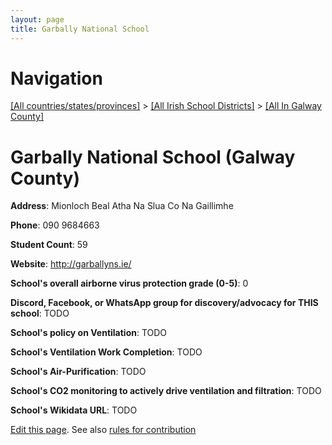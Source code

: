 ```yaml
---
layout: page
title: Garbally National School
---
```

# Navigation

[[All countries/states/provinces]](../../..) > [[All Irish School Districts]](../..) > [[All In Galway County]](..)

# Garbally National School (Galway County)

**Address**: Mionloch Beal Atha Na Slua Co Na Gaillimhe

**Phone**: 090 9684663

**Student Count**: 59

**Website**: <http://garballyns.ie/>

**School's overall airborne virus protection grade (0-5)**: 0

**Discord, Facebook, or WhatsApp group for discovery/advocacy for THIS school**: TODO

**School's policy on Ventilation**: TODO

**School's Ventilation Work Completion**: TODO

**School's Air-Purification**: TODO

**School's CO2 monitoring to actively drive ventilation and filtration**: TODO

**School's Wikidata URL**: TODO


[Edit this page](https://github.com/ventilate-schools/Ireland/edit/main/./Galway_County/Garbally_National_School.md). See also [rules for contribution](../../../contribution-rules/)